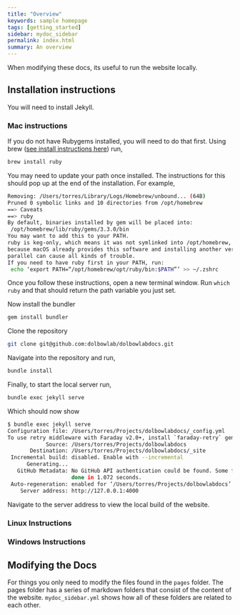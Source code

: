 ```yaml
---
title: "Overview"
keywords: sample homepage
tags: [getting_started]
sidebar: mydoc_sidebar
permalink: index.html
summary: An overview
---
```


When modifying these docs, its useful to run the website locally.

## Installation instructions

You will need to install Jekyll.

### Mac instructions

If you do not have Rubygems installed, you will need to do that first.
Using brew ([see install instructions here](https://brew.sh/)) run,

```bash
brew install ruby
```

You may need to update your path once installed. The instructions for this should pop up at the end of the installation. For example,

```bash
Removing: /Users/torres/Library/Logs/Homebrew/unbound... (64B)
Pruned 0 symbolic links and 10 directories from /opt/homebrew
==> Caveats
==> ruby
By default, binaries installed by gem will be placed into:
 /opt/homebrew/lib/ruby/gems/3.3.0/bin
You may want to add this to your PATH.
ruby is keg-only, which means it was not symlinked into /opt/homebrew,
because macOS already provides this software and installing another version in
parallel can cause all kinds of trouble.
If you need to have ruby first in your PATH, run:
 echo ‘export PATH=“/opt/homebrew/opt/ruby/bin:$PATH”’ >> ~/.zshrc
```

Once you follow these instructions, open a new terminal window. Run `which ruby` and that should return the path variable you just set.

Now install the bundler

```bash
gem install bundler
```

Clone the repository

```bash
git clone git@github.com:dolbowlab/dolbowlabdocs.git
```

Navigate into the repository and run,

```bash
bundle install
```

Finally, to start the local server run,

```bash
bundle exec jekyll serve
```

Which should now show

```bash
$ bundle exec jekyll serve
Configuration file: /Users/torres/Projects/dolbowlabdocs/_config.yml
To use retry middleware with Faraday v2.0+, install `faraday-retry` gem
            Source: /Users/torres/Projects/dolbowlabdocs
       Destination: /Users/torres/Projects/dolbowlabdocs/_site
 Incremental build: disabled. Enable with --incremental
      Generating...
   GitHub Metadata: No GitHub API authentication could be found. Some fields may be missing or have incorrect data.
                    done in 1.072 seconds.
 Auto-regeneration: enabled for ‘/Users/torres/Projects/dolbowlabdocs’
    Server address: http://127.0.0.1:4000
```

Navigate to the server address to view the local build of the website.

### Linux Instructions

### Windows Instructions

## Modifying the Docs

For things you only need to modify the files found in the `pages` folder. The pages folder has a series of markdown folders that consist of the content of the website. `mydoc_sidebar.yml` shows how all of these folders are related to each other.
